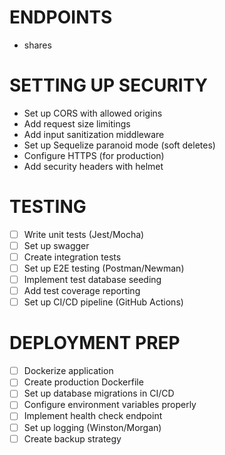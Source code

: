 # ENDPOINTS

- shares

# SETTING UP SECURITY

- Set up CORS with allowed origins
- Add request size limitings
- Add input sanitization middleware
- Set up Sequelize paranoid mode (soft deletes)
- Configure HTTPS (for production)
- Add security headers with helmet

# TESTING

- [ ] Write unit tests (Jest/Mocha)
- [ ] Set up swagger
- [ ] Create integration tests
- [ ] Set up E2E testing (Postman/Newman)
- [ ] Implement test database seeding
- [ ] Add test coverage reporting
- [ ] Set up CI/CD pipeline (GitHub Actions)

# DEPLOYMENT PREP

- [ ] Dockerize application
- [ ] Create production Dockerfile
- [ ] Set up database migrations in CI/CD
- [ ] Configure environment variables properly
- [ ] Implement health check endpoint
- [ ] Set up logging (Winston/Morgan)
- [ ] Create backup strategy

